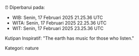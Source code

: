 ⏰ Diperbarui pada:
- WIB: Senin, 17 Februari 2025 21.25.36 UTC
- WITA: Senin, 17 Februari 2025 22.25.36 UTC
- WIT: Senin, 17 Februari 2025 23.25.36 UTC

Kutipan Inspiratif:
"The earth has music for those who listen."


Kategori: nature

